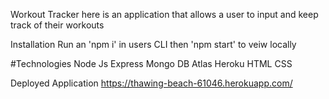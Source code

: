 Workout Tracker
here is an application that allows a user to input and keep track of their workouts

Installation
Run an 'npm i' in users CLI then 'npm start' to veiw locally

#Technologies
Node Js
Express
Mongo DB Atlas
Heroku
HTML
CSS

Deployed Application
https://thawing-beach-61046.herokuapp.com/
